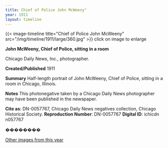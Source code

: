 ```yaml
---
title: Chief of Police John McWeeny"
year: 1911
layout: timeline
---
```


{{< image-timeline title="Chief of Police John McWeeny" src="/img/timeline/1911/large/360.jpg" >}}
click on image to enlarge

__**John McWeeny, Chief of Police, sitting in a room**__

Chicago Daily News, Inc., photographer.

**Created/Published**
1911

**Summary**
Half-length portrait of John McWeeny, Chief of Police, sitting in a room in Chicago, Illinois.

**Notes**
This photonegative taken by a Chicago Daily News photographer may have been published in the newspaper.

__Cite as__: DN-0057767, Chicago Daily News negatives collection, Chicago Historical Society.
__Reproduction Number__: DN-0057767
__Digital ID__: ichicdn n057767

��������  

[Other images from this year](/historical/timeline/1911)